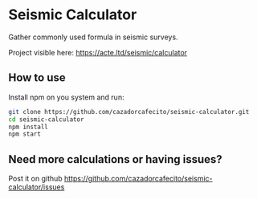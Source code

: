 # Seismic Calculator

Gather commonly used formula in seismic surveys.

Project visible here: https://acte.ltd/seismic/calculator

## How to use

Install npm on you system and run:

```sh
git clone https://github.com/cazadorcafecito/seismic-calculator.git
cd seismic-calculator
npm install
npm start
```

## Need more calculations or having issues?

Post it on github https://github.com/cazadorcafecito/seismic-calculator/issues

